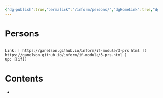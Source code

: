 ```yaml
---
{"dg-publish":true,"permalink":"/inform/persons/","dgHomeLink":true,"dgPassFrontmatter":false}
---
```


# Persons
```ad-info

Link: [ https://ganelson.github.io/inform/if-module/3-prs.html ]( https://ganelson.github.io/inform/if-module/3-prs.html )
Up: [[if]]
```

# Contents
- 
